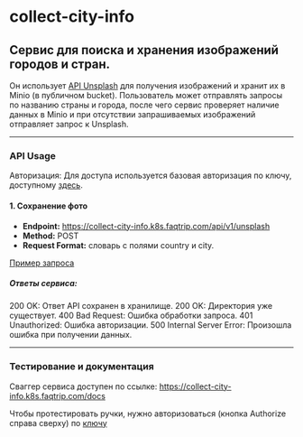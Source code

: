 # collect-city-info

## Сервис для поиска и хранения изображений городов и стран. 

Он использует [API Unsplash](https://unsplash.com/developers) для получения изображений и хранит их в Minio (в публичном bucket). Пользователь может отправлять запросы по названию страны и города, после чего сервис проверяет наличие данных в Minio и при отсутствии запрашиваемых изображений отправляет запрос к Unsplash.

---

### API Usage

Авторизация:
Для доступа используется базовая авторизация по ключу, доступному [здесь](https://vault.k8s.faqtrip.com/ui/vault/secrets/collect-city-info/show/deploy/prod/common).

#### 1. Сохранение фото

- **Endpoint:** https://collect-city-info.k8s.faqtrip.com/api/v1/unsplash
- **Method:** POST
- **Request Format:** словарь с полями country и city.

[Пример запроса](https://www.notion.so/faqtrip/Images-collection-8649c410f2f04b5ebf34a4534dec191f?pvs=4#32273ceb1daa4241b987f44fd34def2c)

##### Ответы сервиса:

200 OK: Ответ API сохранен в хранилище.
200 OK: Директория уже существует.
400 Bad Request: Ошибка обработки запроса.
401 Unauthorized: Ошибка авторизации.
500 Internal Server Error: Произошла ошибка при получении данных.


---

### Тестирование и документация

Сваггер сервиса доступен по ссылке: https://collect-city-info.k8s.faqtrip.com/docs

Чтобы протестировать ручки, нужно авторизоваться (кнопка Authorize справа сверху) по [ключу](https://vault.k8s.faqtrip.com/ui/vault/secrets/collect-city-info/show/deploy/dev/common)
